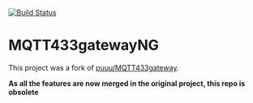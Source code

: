 [![Build Status](https://travis-ci.org/janLo/MQTT433gatewayNG.svg?branch=master)](https://travis-ci.org/janLo/MQTT433gatewayNG)

# MQTT433gatewayNG

This project was a fork of [puuu/MQTT433gateway](https://github.com/puuu/MQTT433gateway).

**As all the features are now merged in the original project, this repo is obsolete**
